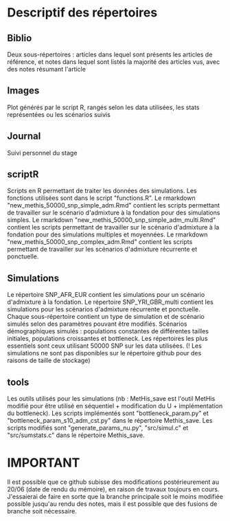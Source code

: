 # Descriptif des répertoires

## Biblio
Deux sous-répertoires : articles dans lequel sont présents les articles de référence, et notes dans lequel sont listés la majorité des articles vus, avec des notes résumant l'article

## Images
Plot générés par le script R, rangés selon les data utilisées, les stats représentées ou les scénarios suivis

## Journal
Suivi personnel du stage

## scriptR
Scripts en R permettant de traiter les données des simulations.
Les fonctions utilisées sont dans le script "functions.R".
Le rmarkdown "new_methis_50000_snp_simple_adm.Rmd" contient les scripts permettant de travailler sur le scénario d'admixture à la fondation pour des simulations simples.
Le rmarkdown "new_methis_50000_snp_simple_adm_multi.Rmd" contient les scripts permettant de travailler sur le scénario d'admixture à la fondation pour des simulations multiples et moyennées.
Le rmarkdown "new_methis_50000_snp_complex_adm.Rmd" contient les scripts permettant de travailler sur les scénarios d'admixture récurrente et ponctuelle.

## Simulations
Le répertoire SNP_AFR_EUR contient les simulations pour un scénario d'admixture à la fondation.
Le répertoire SNP_YRI_GBR_multi contient les simulations pour les scénarios d'admixture récurrente et ponctuelle.
Chaque sous-répertoire contient un type de simulation et de scénario simulés selon des paramètres pouvant être modifiés.
Scénarios démographiques simulés : populations constantes de différentes tailles initiales, populations croissantes et bottleneck.
Les répertoires les plus essentiels sont ceux utilisant 50000 SNP sur les data utilisées.
(! Les simulations ne sont pas disponibles sur le répertoire github pour des raisons de taille de stockage)

## tools
Les outils utilisés pour les simulations (nb : MetHis_save est l'outil MetHis modifié pour être utilisé en séquentiel + modification du U + implémentation du bottleneck).
Les scripts implémentés sont "bottleneck_param.py" et "bottleneck_param_s10_adm_cst.py" dans le répertoire Methis_save. Les scripts modifiés sont "generate_params_nu.py", "src/simul.c" et "src/sumstats.c" dans le répertoire Methis_save.

# IMPORTANT
Il est possible que ce github subisse des modifications postérieurement au 20/06 (date de rendu du mémoire), en raison de travaux toujours en cours. J'essaierai de faire en sorte que la branche principale soit le moins modifiée possible jusqu'au rendu des notes, mais il est possible que des fusions de branche soit nécessaire.
